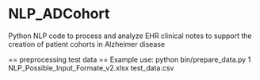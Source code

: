 # NLP_ADCohort
Python NLP code to process and analyze EHR clinical notes to support the creation of patient cohorts in Alzheimer disease

== preprocessing test data ==
Example use: 
python bin/prepare_data.py 1  NLP_Possible_Input_Formate_v2.xlsx test_data.csv

